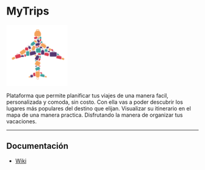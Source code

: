 # MyTrips

![Image text](https://github.com/my-trips/doc/blob/master/images/logo-myTrips.png)

Plataforma que permite planificar tus viajes de una manera facil, personalizada y comoda, sin costo. Con ella vas a poder descubrir los lugares más populares del destino que elijan. Visualizar su itinerario en el mapa de una manera practica. Disfrutando la manera de organizar tus vacaciones.

---

## Documentación

+ [Wiki](https://github.com/my-trips/doc/wiki)
